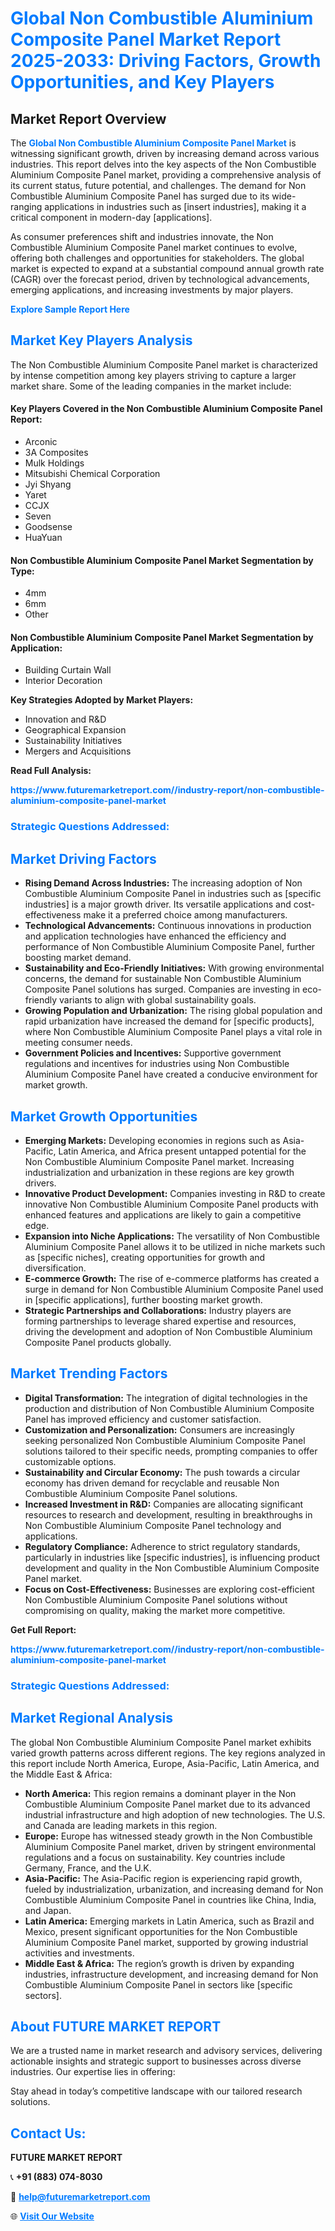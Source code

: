 <h1 style="color: #007BFF;">Global Non Combustible Aluminium Composite Panel Market Report 2025-2033: Driving Factors, Growth Opportunities, and Key Players</h1>

<section id="overview">
<h2>Market Report Overview</h2>
<p>The <a href="https://www.futuremarketreport.com//industry-report/non-combustible-aluminium-composite-panel-market" style="color: #007BFF; text-decoration: none;"><strong>Global Non Combustible Aluminium Composite Panel Market</strong></a> is witnessing significant growth, driven by increasing demand across various industries. This report delves into the key aspects of the Non Combustible Aluminium Composite Panel market, providing a comprehensive analysis of its current status, future potential, and challenges. The demand for Non Combustible Aluminium Composite Panel has surged due to its wide-ranging applications in industries such as [insert industries], making it a critical component in modern-day [applications].</p>
<p>As consumer preferences shift and industries innovate, the Non Combustible Aluminium Composite Panel market continues to evolve, offering both challenges and opportunities for stakeholders. The global market is expected to expand at a substantial compound annual growth rate (CAGR) over the forecast period, driven by technological advancements, emerging applications, and increasing investments by major players.</p>
</section>

<section id="overview">
<p><a href="https://www.futuremarketreport.com//request-sample/reportId=59116" style="color: #007BFF; text-decoration: none;"><strong>Explore Sample Report Here</strong></a></p>
</section>

<section id="key-players">
<h2 style="color: #007BFF;">Market Key Players Analysis</h2>
<p>The Non Combustible Aluminium Composite Panel market is characterized by intense competition among key players striving to capture a larger market share. Some of the leading companies in the market include:</p>
<h4>Key Players Covered in the Non Combustible Aluminium Composite Panel Report:</h4>
<ul><li>Arconic</li><li>3A Composites</li><li>Mulk Holdings</li><li>Mitsubishi Chemical Corporation</li><li>Jyi Shyang</li><li>Yaret</li><li>CCJX</li><li>Seven</li><li>Goodsense</li><li>HuaYuan</li></ul>
<h4>Non Combustible Aluminium Composite Panel Market Segmentation by Type:</h4>
<ul><li>4mm</li><li>6mm</li><li>Other</li></ul>

<h4>Non Combustible Aluminium Composite Panel Market Segmentation by Application:</h4>
<ul><li>Building Curtain Wall</li><li>Interior Decoration</li></ul>
<p><strong>Key Strategies Adopted by Market Players:</strong></p>
<ul>
<li>Innovation and R&D</li>
<li>Geographical Expansion</li>
<li>Sustainability Initiatives</li>
<li>Mergers and Acquisitions</li>
</ul>
</section>

<section>
<p><strong>Read Full Analysis: </strong></p><a href="https://www.futuremarketreport.com//industry-report/non-combustible-aluminium-composite-panel-market" style="color: #007BFF; text-decoration: none;"><strong>https://www.futuremarketreport.com//industry-report/non-combustible-aluminium-composite-panel-market</strong></a>
<h3 style="color: #007BFF;">Strategic Questions Addressed:</h3>
</section>

<section id="driving-factors">
<h2 style="color: #007BFF;">Market Driving Factors</h2>
<ul>
<li><strong>Rising Demand Across Industries:</strong> The increasing adoption of Non Combustible Aluminium Composite Panel in industries such as [specific industries] is a major growth driver. Its versatile applications and cost-effectiveness make it a preferred choice among manufacturers.</li>
<li><strong>Technological Advancements:</strong> Continuous innovations in production and application technologies have enhanced the efficiency and performance of Non Combustible Aluminium Composite Panel, further boosting market demand.</li>
<li><strong>Sustainability and Eco-Friendly Initiatives:</strong> With growing environmental concerns, the demand for sustainable Non Combustible Aluminium Composite Panel solutions has surged. Companies are investing in eco-friendly variants to align with global sustainability goals.</li>
<li><strong>Growing Population and Urbanization:</strong> The rising global population and rapid urbanization have increased the demand for [specific products], where Non Combustible Aluminium Composite Panel plays a vital role in meeting consumer needs.</li>
<li><strong>Government Policies and Incentives:</strong> Supportive government regulations and incentives for industries using Non Combustible Aluminium Composite Panel have created a conducive environment for market growth.</li>
</ul>
</section>

<section id="growth-opportunities">
<h2 style="color: #007BFF;">Market Growth Opportunities</h2>
<ul>
<li><strong>Emerging Markets:</strong> Developing economies in regions such as Asia-Pacific, Latin America, and Africa present untapped potential for the Non Combustible Aluminium Composite Panel market. Increasing industrialization and urbanization in these regions are key growth drivers.</li>
<li><strong>Innovative Product Development:</strong> Companies investing in R&D to create innovative Non Combustible Aluminium Composite Panel products with enhanced features and applications are likely to gain a competitive edge.</li>
<li><strong>Expansion into Niche Applications:</strong> The versatility of Non Combustible Aluminium Composite Panel allows it to be utilized in niche markets such as [specific niches], creating opportunities for growth and diversification.</li>
<li><strong>E-commerce Growth:</strong> The rise of e-commerce platforms has created a surge in demand for Non Combustible Aluminium Composite Panel used in [specific applications], further boosting market growth.</li>
<li><strong>Strategic Partnerships and Collaborations:</strong> Industry players are forming partnerships to leverage shared expertise and resources, driving the development and adoption of Non Combustible Aluminium Composite Panel products globally.</li>
</ul>
</section>

<section id="trending-factors">
<h2 style="color: #007BFF;">Market Trending Factors</h2>
<ul>
<li><strong>Digital Transformation:</strong> The integration of digital technologies in the production and distribution of Non Combustible Aluminium Composite Panel has improved efficiency and customer satisfaction.</li>
<li><strong>Customization and Personalization:</strong> Consumers are increasingly seeking personalized Non Combustible Aluminium Composite Panel solutions tailored to their specific needs, prompting companies to offer customizable options.</li>
<li><strong>Sustainability and Circular Economy:</strong> The push towards a circular economy has driven demand for recyclable and reusable Non Combustible Aluminium Composite Panel solutions.</li>
<li><strong>Increased Investment in R&D:</strong> Companies are allocating significant resources to research and development, resulting in breakthroughs in Non Combustible Aluminium Composite Panel technology and applications.</li>
<li><strong>Regulatory Compliance:</strong> Adherence to strict regulatory standards, particularly in industries like [specific industries], is influencing product development and quality in the Non Combustible Aluminium Composite Panel market.</li>
<li><strong>Focus on Cost-Effectiveness:</strong> Businesses are exploring cost-efficient Non Combustible Aluminium Composite Panel solutions without compromising on quality, making the market more competitive.</li>
</ul>
</section>

<section>
<p><strong>Get Full Report: </strong></p><a href="https://www.futuremarketreport.com//industry-report/non-combustible-aluminium-composite-panel-market" style="color: #007BFF; text-decoration: none;"><strong>https://www.futuremarketreport.com//industry-report/non-combustible-aluminium-composite-panel-market</strong></a>
<h3 style="color: #007BFF;">Strategic Questions Addressed:</h3>
</section>


<section id="regional-analysis">
<h2 style="color: #007BFF;">Market Regional Analysis</h2>
<p>The global Non Combustible Aluminium Composite Panel market exhibits varied growth patterns across different regions. The key regions analyzed in this report include North America, Europe, Asia-Pacific, Latin America, and the Middle East & Africa:</p>
<ul>
<li><strong>North America:</strong> This region remains a dominant player in the Non Combustible Aluminium Composite Panel market due to its advanced industrial infrastructure and high adoption of new technologies. The U.S. and Canada are leading markets in this region.</li>
<li><strong>Europe:</strong> Europe has witnessed steady growth in the Non Combustible Aluminium Composite Panel market, driven by stringent environmental regulations and a focus on sustainability. Key countries include Germany, France, and the U.K.</li>
<li><strong>Asia-Pacific:</strong> The Asia-Pacific region is experiencing rapid growth, fueled by industrialization, urbanization, and increasing demand for Non Combustible Aluminium Composite Panel in countries like China, India, and Japan.</li>
<li><strong>Latin America:</strong> Emerging markets in Latin America, such as Brazil and Mexico, present significant opportunities for the Non Combustible Aluminium Composite Panel market, supported by growing industrial activities and investments.</li>
<li><strong>Middle East & Africa:</strong> The region’s growth is driven by expanding industries, infrastructure development, and increasing demand for Non Combustible Aluminium Composite Panel in sectors like [specific sectors].</li>
</ul>
</section>

<footer>
<h2 style="color: #007BFF;">About FUTURE MARKET REPORT</h2>
<p>We are a trusted name in market research and advisory services, delivering actionable insights and strategic support to businesses across diverse industries. Our expertise lies in offering:</p>

<p>Stay ahead in today’s competitive landscape with our tailored research solutions.</p>

<h2 style="color: #007BFF;">Contact Us:</h2>
<p><strong>FUTURE MARKET REPORT</strong></p>
<p>📞 <strong>+91 (883) 074-8030</strong></p>
<p>📧 <strong><a href="mailto:help@futuremarketreport.com" style="color: #007BFF;">help@futuremarketreport.com</a></strong></p>
<p>🌐 <strong><a href="https://www.futuremarketreport.com/" style="color: #007BFF;">Visit Our Website</a></strong></p>
</footer>